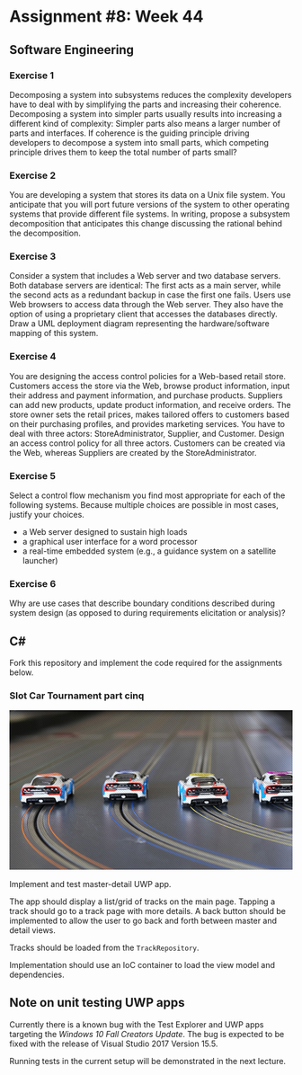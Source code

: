 # Assignment #8: Week 44

## Software Engineering

### Exercise 1
Decomposing a system into subsystems reduces the complexity developers have to deal with by simplifying the parts and increasing their coherence. Decomposing a system into simpler parts usually results into increasing a different kind of complexity: Simpler parts also means a larger number of parts and interfaces. If coherence is the guiding principle driving developers to decompose a system into small parts, which competing principle drives them to keep the total number of parts small?

### Exercise 2
You are developing a system that stores its data on a Unix file system. You anticipate that you will port future versions of the system to other operating systems that provide different file systems. In writing, propose a subsystem decomposition that anticipates this change discussing the rational behind the decomposition.


### Exercise 3
Consider a system that includes a Web server and two database servers. Both database servers are identical: The first acts as a main server, while the second acts as a redundant backup in case the first one fails. Users use Web browsers to access data through the Web server. They also have the option of using a proprietary client that accesses the databases directly. Draw a UML deployment diagram representing the hardware/software mapping of this system.


### Exercise 4
You are designing the access control policies for a Web-based retail store. Customers access the store via the Web, browse product information, input their address and payment information, and purchase products. Suppliers can add new products, update product information, and receive orders. The store owner sets the retail prices, makes tailored offers to customers based on their purchasing profiles, and provides marketing services. You have to deal with three actors: StoreAdministrator, Supplier, and Customer. Design an access control policy for all three actors. Customers can be created via the Web, whereas Suppliers are created by the StoreAdministrator.


### Exercise 5
Select a control flow mechanism you find most appropriate for each of the following systems. Because multiple choices are possible in most cases, justify your choices.
- a Web server designed to sustain high loads
- a graphical user interface for a word processor
- a real-time embedded system (e.g., a guidance system on a satellite launcher)


### Exercise 6
Why are use cases that describe boundary conditions described during system design (as opposed to during requirements elicitation or analysis)?

## C&#35;

Fork this repository and implement the code required for the assignments below.

### Slot Car Tournament part cinq

![](images/race-party-slot-party.jpg "Slot Cars")

Implement and test master-detail UWP app.

The app should display a list/grid of tracks on the main page.
Tapping a track should go to a track page with more details.
A back button should be implemented to allow the user to go back and forth between master and detail views.

Tracks should be loaded from the `TrackRepository`.

Implementation should use an IoC container to load the view model and dependencies.

## Note on unit testing UWP apps

Currently there is a known bug with the Test Explorer and UWP apps targeting the *Windows 10 Fall Creators Update*.
The bug is expected to be fixed with the release of Visual Studio 2017 Version 15.5.

Running tests in the current setup will be demonstrated in the next lecture.
